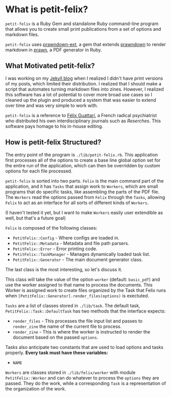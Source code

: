 # What is petit-felix?

``petit-felix`` is a Ruby Gem and standalone Ruby command-line program that allows you to create small print publications from a set of options and markdown files.

``petit-felix`` uses [prawndown-ext](https://rubygems.org/gems/prawndown-ext), a gem that extends [prawndown](https://rubygems.org/gems/prawndown) to render markdown in [prawn](https://rubygems.org/gems/prawn), a PDF generator in Ruby.

## What Motivated petit-felix?

I was working on my [Jekyll blog](https://punishedfelix.com) when I realized I didn't have print versions of my posts, which limited their distribution. I realized that I should make a script that automates turning markdown files into zines. However, I realized this software has a lot of potential to cover more broad use cases so I cleaned up the plugin and produced a system that was easier to extend over time and was very simple to work with.

``petit-felix`` is a reference to [Félix Guattari](https://en.wikipedia.org/wiki/F%C3%A9lix_Guattari), a French radical psychiatrist who distributed his own interdisciplinary journals such as *Reserches*. This software pays homage to his in-house editing.

## How is petit-felix Structured?

The entry point of the program is ``./lib/petit-felix.rb``. This application first processes all of the options to create a base line global option set for the entire run of the application, which can then be overridden by custom options for each file processed.

``petit-felix`` is sorted into two parts. ``Felix`` is the main command part of the application, and it has ``Tasks`` that assign work to ``Workers``, which are small programs that do specific tasks, like assembling the parts of the PDF file. The ``Workers`` read the options passed from ``Felix`` through the ``Tasks``, allowing ``Felix`` to act as an interface for all sorts of different kinds of ``Workers``. 

(I haven't tested it yet, but I want to make ``Workers`` easily user extendible as well, but that's a future goal)

``Felix`` is composed of the following classes:

- ``PetitFelix::Config`` - Where configs are loaded in.
- ``PetitFelix::Metadata`` - Metadata and file path parsers.
- ``PetitFelix::Error`` - Error printing code.
- ``PetitFelix::TaskManager`` - Manages dynamically loaded task list.
- ``PetitFelix::Generator`` - The main document generator class.

The last class is the most interesting, so let's discuss it.

This class will take the value of the option ``worker`` (default: ``basic_pdf``) and use the worker assigned to that name to process the documents. This Worker is assigned work to create files organized by the Task that Felix runs when ``[PetitFelix::Generator].render_files(options)`` is exectuted.

``Tasks`` are a list of classes stored in ``./lib/task``. The default task, ``PetitFelix::Task::DefaultTask`` has two methods that the interface expects:
- ``render_files`` - This processes the file input list and passes to ``render_zine`` the name of the current file to process.
- ``render_zine`` - This is where the worker is instructed to render the document based on the passed ``options``.

Tasks also anticipate two constants that are used to load options and tasks properly. **Every task must have these variables:**

- ``NAME``

``Workers`` are classes stored in ``./lib/felix/worker`` with module ``PetitFelix::Worker`` and can do whatever to process the ``options`` they are passed. They do the work, while a corresponding ``Task`` is a representation of the organization of the work.
